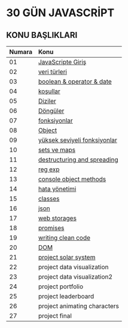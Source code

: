 # 30 GÜN JAVASCRİPT   

## KONU BAŞLIKLARI

| Numara     | Konu                        |
|:-----------|:--------                    |
|01          |[JavaScripte Giriş](https://github.com/dogruvolkan/30GunJavaScript/tree/master/01_Js_Giris)          |
|02          |[veri türleri](https://github.com/dogruvolkan/30GunJavaScript/tree/master/02_veri_Turleri)           |
|03          |[boolean & operator & date](https://github.com/dogruvolkan/30GunJavaScript/tree/master/03_boolean_operator_date)                  |
|04          |[koşullar](https://github.com/dogruvolkan/30GunJavaScript/tree/master/04-kosul)                     |
|05          |[Diziler](https://github.com/dogruvolkan/30GunJavaScript/tree/master/05_diziler)                     |
|06          |[Döngüler](https://github.com/dogruvolkan/30GunJavaScript/tree/master/06_donguler)                     |
|07          |[fonksiyonlar](https://github.com/dogruvolkan/30GunJavaScript/tree/master/07_fonksiyonlar)            |
|08          |[Object](https://github.com/dogruvolkan/30GunJavaScript/tree/master/08-object)                      |
|09          |[yüksek seviyeli fonksiyonlar](https://github.com/dogruvolkan/30GunJavaScript/tree/master/09_yuksekSeviyeliFonks) |
|10          |[sets ve maps](https://github.com/dogruvolkan/30GunJavaScript/tree/master/10_sets_maps)               |
|11          |[destructuring and spreading](https://github.com/dogruvolkan/30GunJavaScript/tree/master/11_destructuring_spread) |
|12          |[reg exp](https://github.com/dogruvolkan/30GunJavaScript/tree/master/12_regexp)                   |
|13          |[console object methods](https://github.com/dogruvolkan/30GunJavaScript/tree/master/13_console)       |
|14          |[hata yönetimi](https://github.com/dogruvolkan/30GunJavaScript/tree/master/14_hata)               |
|15          |[classes](https://github.com/dogruvolkan/30GunJavaScript/tree/master/15_classes)                      |
|16          |[json](https://github.com/dogruvolkan/30GunJavaScript/tree/master/16_Json)                        |
|17          |[web storages](https://github.com/dogruvolkan/30GunJavaScript/tree/master/17_storage)                 |
|18          |[promises](https://github.com/dogruvolkan/30GunJavaScript/tree/master/18_promises)                    |
|19         |[writing clean code](https://github.com/dogruvolkan/30GunJavaScript/tree/master/19_cleanCode)           |
|20          |[DOM](https://github.com/dogruvolkan/30GunJavaScript/tree/master/20_Dom)                         |
|21          |[project solar system](https://github.com/dogruvolkan/30GunJavaScript/tree/master/21_calcWeight)        |
|22          |project data visualization   |
|23          |project data visualization2  |
|24          |project portfolio            |
|25          |project leaderboard          |
|26          |project animating characters |
|27          |project final                |

